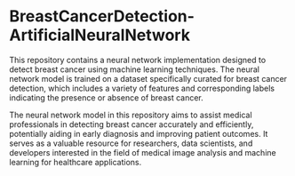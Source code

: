# BreastCancerDetection-ArtificialNeuralNetwork

This repository contains a neural network implementation designed to detect breast cancer using machine learning techniques. The neural network model is trained on a dataset specifically curated for breast cancer detection, which includes a variety of features and corresponding labels indicating the presence or absence of breast cancer.

The neural network model in this repository aims to assist medical professionals in detecting breast cancer accurately and efficiently, potentially aiding in early diagnosis and improving patient outcomes. It serves as a valuable resource for researchers, data scientists, and developers interested in the field of medical image analysis and machine learning for healthcare applications.
